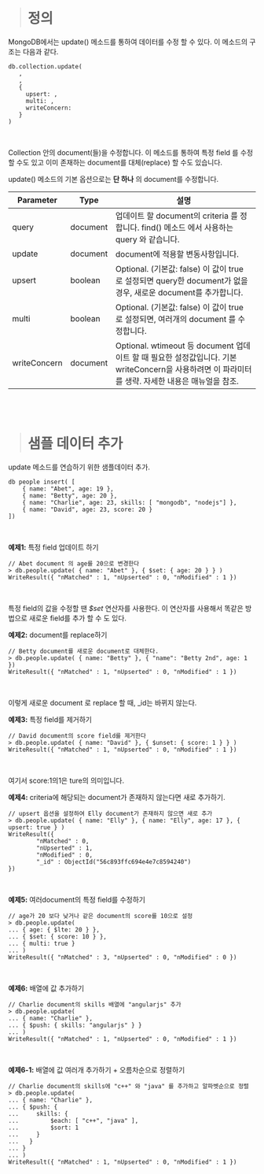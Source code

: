 > # 정의
MongoDB에서는 update() 메소드를 통하여 데이터를 수정 할 수 있다. 이 메소드의 구조는 다음과 같다.
<pre><code>db.collection.update(
   <query>,
   <update>,
   {
     upsert: <boolean>,
     multi: <boolean>,
     writeConcern: <document>
   }
)</code></pre>
<br/>

Collection 안의 document(들)을 수정합니다. 이 메소드를 통하여 특정 field 를 수정 할 수도 있고 이미 존재하는 document를 대체(replace) 할 수도 있습니다.

update() 메소드의 기본 옵션으로는 __단 하나__ 의 document를 수정합니다.
<br/>

|__Parameter__|__Type__|__설명__|
|---|---|---|
|query|document|업데이트 할 document의 criteria 를 정합니다. find() 메소드 에서 사용하는 query 와 같습니다.|
|update|document|document에 적용할 변동사항입니다.|
|upsert|boolean|Optional. (기본값: false) 이 값이 true 로 설정되면 query한 document가 없을 경우, 새로운 document를 추가합니다.|
|multi|boolean|Optional. (기본값: false)  이 값이 true 로 설정되면, 여러개의 document 를 수정합니다.|
|writeConcern|document|Optional.  wtimeout 등 document 업데이트 할 때 필요한 설정값입니다. 기본 writeConcern을 사용하려면 이 파라미터를 생략. 자세한 내용은 매뉴얼을 참조.|
<br/>
<br/>

> # 샘플 데이터 추가
update 메소드를 연습하기 위한 샘플데이터 추가.
<pre><code>db people insert( [
    { name: "Abet", age: 19 },
    { name: "Betty", age: 20 },
    { name: "Charlie", age: 23, skills: [ "mongodb", "nodejs"] },
    { name: "David", age: 23, score: 20 }
])</code></pre>
<br/>

__예제1:__ 특정 field 업데이트 하기
<pre><code>// Abet document 의 age를 20으로 변경한다
> db.people.update( { name: "Abet" }, { $set: { age: 20 } } )
WriteResult({ "nMatched" : 1, "nUpserted" : 0, "nModified" : 1 })</code></pre>
<br/>

특정 field의 값을 수정할 땐 _$set_ 연산자를 사용한다. 이 연산자를 사용해서 똑같은 방법으로 새로운 field를 추가 할 수 도 있다.
<br/>

__예제2:__ document를 replace하기
<pre><code>// Betty document를 새로운 document로 대체한다.
> db.people.update( { name: "Betty" }, { "name": "Betty 2nd", age: 1 })
WriteResult({ "nMatched" : 1, "nUpserted" : 0, "nModified" : 1 })</code></pre>
<br/>

이렇게 새로운 document 로 replace 할 때, \_id는 바뀌지 않는다.
<br/>

__예제3:__ 특정 field를 제거하기
<pre><code>// David document의 score field를 제거한다
> db.people.update( { name: "David" }, { $unset: { score: 1 } } )
WriteResult({ "nMatched" : 1, "nUpserted" : 0, "nModified" : 1 })</code></pre>
<br/>

여기서 score:1의1은 ture의 의미입니다.
<br/>

__예제4:__ criteria에 해당되는 document가 존재하지 않는다면 새로 추가하기.
<pre><code>// upsert 옵션을 설정하여 Elly document가 존재하지 않으면 새로 추가
> db.people.update( { name: "Elly" }, { name: "Elly", age: 17 }, { upsert: true } )
WriteResult({
        "nMatched" : 0,
        "nUpserted" : 1,
        "nModified" : 0,
        "_id" : ObjectId("56c893ffc694e4e7c8594240")
})</code></pre>
<br/>

__예제5:__ 여러document의 특정 field를 수정하기
<pre><code>// age가 20 보다 낮거나 같은 document의 score를 10으로 설정
> db.people.update(
... { age: { $lte: 20 } },
... { $set: { score: 10 } },
... { multi: true }
... )
WriteResult({ "nMatched" : 3, "nUpserted" : 0, "nModified" : 0 })</code></pre>
<br/>

__예제6:__ 배열에 값 추가하기
<pre><code>// Charlie document의 skills 배열에 "angularjs" 추가
> db.people.update(
... { name: "Charlie" },
... { $push: { skills: "angularjs" } }
... )
WriteResult({ "nMatched" : 1, "nUpserted" : 0, "nModified" : 1 })</code></pre>
<br/>

__예제6-1:__ 배열에 값 여러개 추가하기 + 오름차순으로 정렬하기
<pre><code>// Charlie document의 skills에 "c++" 와 "java" 를 추가하고 알파벳순으로 정렬
> db.people.update(
... { name: "Charlie" },
... { $push: {
...     skills: {
...         $each: [ "c++", "java" ],
...         $sort: 1
...     }
...   }
... }
... )
WriteResult({ "nMatched" : 1, "nUpserted" : 0, "nModified" : 1 })</code></pre>
<br/>


